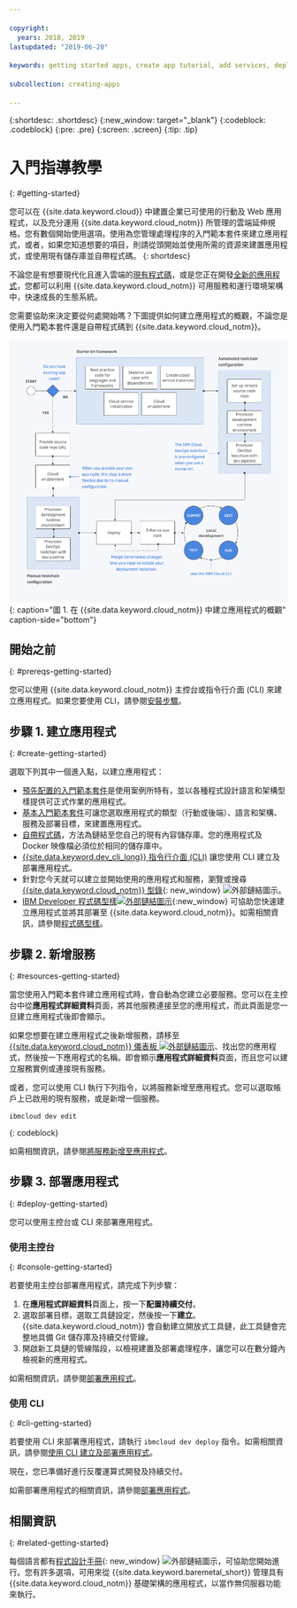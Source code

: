 ```yaml
---

copyright:
  years: 2018, 2019
lastupdated: "2019-06-20"

keywords: getting started apps, create app tutorial, add services, deploy apps, create app, app tutorial

subcollection: creating-apps

---
```


{:shortdesc: .shortdesc}
{:new_window: target="_blank"}
{:codeblock: .codeblock}
{:pre: .pre}
{:screen: .screen}
{:tip: .tip}

# 入門指導教學
{: #getting-started}

您可以在 {{site.data.keyword.cloud}} 中建置企業已可使用的行動及 Web 應用程式，以及充分運用 {{site.data.keyword.cloud_notm}} 所管理的雲端延伸規格。您有數個開始使用選項。使用為您管理處理程序的入門範本套件來建立應用程式，或者，如果您知道想要的項目，則請從頭開始並使用所需的資源來建置應用程式，或使用現有儲存庫並自帶程式碼。
{: shortdesc}

不論您是有想要現代化且進入雲端的[現有程式碼](/docs/apps/tutorials?topic=creating-apps-tutorial-byoc)，或是您正在開發[全新的應用程式](/docs/apps/tutorials?topic=creating-apps-tutorial-starterkit)，您都可以利用 {{site.data.keyword.cloud_notm}} 可用服務和運行環境架構中，快速成長的生態系統。

您需要協助來決定要從何處開始嗎？下圖提供如何建立應用程式的概觀，不論您是使用入門範本套件還是自帶程式碼到 {{site.data.keyword.cloud_notm}}。

![開發人員體驗概觀](images/dev-journey.png "在 {{site.data.keyword.cloud_notm}} 中建立應用程式的概觀"){: caption="圖 1. 在 {{site.data.keyword.cloud_notm}} 中建立應用程式的概觀" caption-side="bottom"}

## 開始之前
{: #prereqs-getting-started}

您可以使用 {{site.data.keyword.cloud_notm}} 主控台或指令行介面 (CLI) 來建立應用程式。如果您要使用 CLI，請參閱[安裝步驟](/docs/cli?topic=cloud-cli-getting-started)。

## 步驟 1. 建立應用程式
{: #create-getting-started}

選取下列其中一個進入點，以建立應用程式：

* [預先配置的入門範本套件](/docs/apps/tutorials?topic=creating-apps-tutorial-starterkit)是使用案例所特有，並以各種程式設計語言和架構型樣提供可正式作業的應用程式。
* [基本入門範本套件](/docs/apps/tutorials?topic=creating-apps-tutorial-scratch)可讓您選取應用程式的類型（行動或後端）、語言和架構、服務及部署目標，來建置應用程式。
* [自帶程式碼](/docs/apps/tutorials?topic=creating-apps-tutorial-byoc)，方法為鏈結至您自己的現有內容儲存庫。您的應用程式及 Docker 映像檔必須位於相同的儲存庫中。
* [{{site.data.keyword.dev_cli_long}} 指令行介面 (CLI)](/docs/apps?topic=creating-apps-create-deploy-app-cli) 讓您使用 CLI 建立及部署應用程式。
* 針對您今天就可以建立並開始使用的應用程式和服務，瀏覽或搜尋 [{{site.data.keyword.cloud_notm}} 型錄](https://{DomainName}/catalog){: new_window} ![外部鏈結圖示](../icons/launch-glyph.svg "外部鏈結圖示")。
* [IBM Developer 程式碼型樣![外部鏈結圖示](../icons/launch-glyph.svg "外部鏈結圖示")](https://developer.ibm.com/patterns/){:new_window} 可協助您快速建立應用程式並將其部署至 {{site.data.keyword.cloud_notm}}。如需相關資訊，請參閱[程式碼型樣](/docs/apps/tutorials?topic=creating-apps-tutorial-codepattern)。

## 步驟 2. 新增服務
{: #resources-getting-started}

當您使用入門範本套件建立應用程式時，會自動為您建立必要服務。您可以在主控台中從**應用程式詳細資料**頁面，將其他服務連接至您的應用程式，而此頁面是您一旦建立應用程式後即會顯示。

如果您想要在建立應用程式之後新增服務，請移至 [{{site.data.keyword.cloud_notm}} 儀表板 ![外部鏈結圖示](../../icons/launch-glyph.svg "外部鏈結圖示")](https://{DomainName})、找出您的應用程式，然後按一下應用程式的名稱。即會顯示**應用程式詳細資料**頁面，而且您可以建立服務實例或連接現有服務。

或者，您可以使用 CLI 執行下列指令，以將服務新增至應用程式。您可以選取帳戶上已啟用的現有服務，或是新增一個服務。
```
ibmcloud dev edit
```
{: codeblock}

如需相關資訊，請參閱[將服務新增至應用程式](/docs/apps?topic=creating-apps-add-resource)。

## 步驟 3. 部署應用程式
{: #deploy-getting-started}

您可以使用主控台或 CLI 來部署應用程式。

### 使用主控台
{: #console-getting-started}

若要使用主控台部署應用程式，請完成下列步驟：

1. 在**應用程式詳細資料**頁面上，按一下**配置持續交付**。
2. 選取部署目標，選取工具鏈設定，然後按一下**建立**。{{site.data.keyword.cloud_notm}} 會自動建立開放式工具鏈，此工具鏈會完整地具備 Git 儲存庫及持續交付管線。
3. 開啟新工具鏈的管線階段，以檢視建置及部署處理程序，讓您可以在數分鐘內檢視新的應用程式。

如需相關資訊，請參閱[部署應用程式](/docs/apps?topic=creating-apps-deploying-apps)。

### 使用 CLI
{: #cli-getting-started}

若要使用 CLI 來部署應用程式，請執行 `ibmcloud dev deploy` 指令。如需相關資訊，請參閱[使用 CLI 建立及部署應用程式](/docs/apps?topic=creating-apps-create-deploy-app-cli)。

現在，您已準備好進行反覆運算式開發及持續交付。

如需部署應用程式的相關資訊，請參閱[部署應用程式](/docs/apps?topic=creating-apps-deploying-apps)。

## 相關資訊
{: #related-getting-started}

每個語言都有[程式設計手冊](https://{DomainName}/docs/home/build){: new_window} ![外部鏈結圖示](../icons/launch-glyph.svg "外部鏈結圖示")，可協助您開始進行。您有許多選項，可用來從 {{site.data.keyword.baremetal_short}} 管理具有 {{site.data.keyword.cloud_notm}} 基礎架構的應用程式，以當作無伺服器功能來執行。
